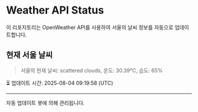 
# Weather API Status

이 리포지토리는 OpenWeather API를 사용하여 서울의 날씨 정보를 자동으로 업데이트합니다.

## 현재 서울 날씨
> 서울의 현재 날씨: scattered clouds, 온도: 30.39°C, 습도: 65%

⏳ 업데이트 시간: 2025-08-04 09:19:58 (UTC)

---
자동 업데이트 봇에 의해 관리됩니다.

